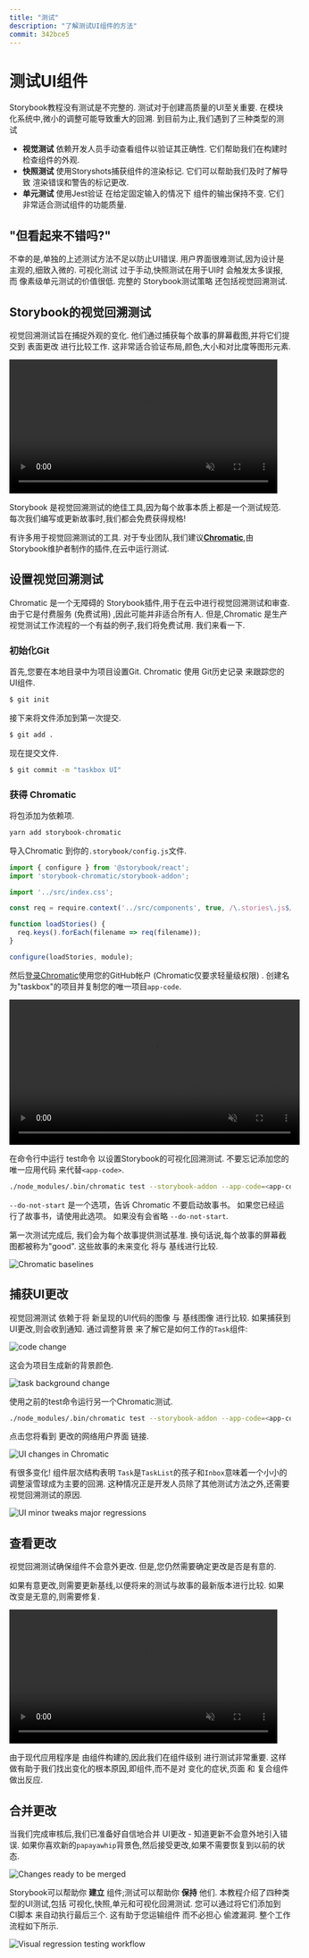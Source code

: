 ```yaml
---
title: "测试"
description: "了解测试UI组件的方法"
commit: 342bce5
---
```

# 测试UI组件

Storybook教程没有测试是不完整的. 测试对于创建高质量的UI至关重要. 在模块化系统中,微小的调整可能导致重大的回溯. 到目前为止,我们遇到了三种类型的测试

-   **视觉测试** 依赖开发人员手动查看组件以验证其正确性. 它们帮助我们在构建时检查组件的外观. 
-   **快照测试** 使用Storyshots捕获组件的渲染标记. 它们可以帮助我们及时了解导致 渲染错误和警告的标记更改. 
-   **单元测试** 使用Jest验证 在给定固定输入的情况下 组件的输出保持不变. 它们非常适合测试组件的功能质量. 

## "但看起来不错吗?"

不幸的是,单独的上述测试方法不足以防止UI错误. 用户界面很难测试,因为设计是主观的,细致入微的. 可视化测试 过于手动,快照测试在用于UI时 会触发太多误报,而 像素级单元测试的价值很低. 完整的 Storybook测试策略 还包括视觉回溯测试. 

##  Storybook的视觉回溯测试

视觉回溯测试旨在捕捉外观的变化. 他们通过捕获每个故事的屏幕截图,并将它们提交到 表面更改 进行比较工作. 这非常适合验证布局,颜色,大小和对比度等图形元素. 

<video autoPlay muted playsInline loop style="width:480px; margin: 0 auto;">
  <source
    src="/visual-regression-testing.mp4"
    type="video/mp4"
  />
</video>

 Storybook 是视觉回溯测试的绝佳工具,因为每个故事本质上都是一个测试规范. 每次我们编写或更新故事时,我们都会免费获得规格!

有许多用于视觉回溯测试的工具. 对于专业团队,我们建议[**Chromatic**](https://www.chromaticqa.com/),由 Storybook维护者制作的插件,在云中运行测试. 

## 设置视觉回溯测试

Chromatic 是一个无障碍的 Storybook插件,用于在云中进行视觉回溯测试和审查. 由于它是付费服务 (免费试用) ,因此可能并非适合所有人. 但是,Chromatic 是生产视觉测试工作流程的一个有益的例子,我们将免费试用. 我们来看一下. 

### 初始化Git

首先,您要在本地目录中为项目设置Git. Chromatic 使用 Git历史记录 来跟踪您的UI组件. 

```bash
$ git init
```

接下来将文件添加到第一次提交. 

```bash
$ git add .
```

现在提交文件. 

```bash
$ git commit -m "taskbox UI"
```

### 获得 Chromatic

将包添加为依赖项. 

```bash
yarn add storybook-chromatic
```

导入Chromatic 到你的`.storybook/config.js`文件. 

```javascript
import { configure } from '@storybook/react';
import 'storybook-chromatic/storybook-addon';

import '../src/index.css';

const req = require.context('../src/components', true, /\.stories\.js$/);

function loadStories() {
  req.keys().forEach(filename => req(filename));
}

configure(loadStories, module);
```

然后[登录Chromatic](https://www.chromaticqa.com/start)使用您的GitHub帐户 (Chromatic仅要求轻量级权限) . 创建名为"taskbox"的项目并复制您的唯一项目`app-code`. 

<video autoPlay muted playsInline loop style="width:520px; margin: 0 auto;">
  <source
    src="/chromatic-setup-learnstorybook.mp4"
    type="video/mp4"
  />
</video>

在命令行中运行 test命令 以设置Storybook的可视化回溯测试. 不要忘记添加您的 唯一应用代码 来代替`<app-code>`. 

```bash
./node_modules/.bin/chromatic test --storybook-addon --app-code=<app-code> --do-not-start
```

<div class="aside">
<code>--do-not-start</code> 是一个选项，告诉 Chromatic 不要启动故事书。 如果您已经运行了故事书，请使用此选项。 如果没有会省略 <code>--do-not-start</code>.
</div>

第一次测试完成后, 我们会为每个故事提供测试基准. 换句话说,每个故事的屏幕截图都被称为"good". 这些故事的未来变化 将与 基线进行比较. 

![Chromatic baselines](/chromatic-baselines.png)

## 捕获UI更改

视觉回溯测试 依赖于将 新呈现的UI代码的图像 与 基线图像 进行比较. 如果捕获到UI更改,则会收到通知. 通过调整背景 来了解它是如何工作的`Task`组件: 

![code change](/chromatic-change-to-task-component.png)

这会为项目生成新的背景颜色. 

![task background change](/chromatic-task-change.png)

使用之前的test命令运行另一个Chromatic测试. 

```bash
./node_modules/.bin/chromatic test --storybook-addon --app-code=<app-code> --do-not-start
```

点击您将看到 更改的网络用户界面 链接. 

![UI changes in Chromatic](/chromatic-catch-changes.png)

有很多变化! 组件层次结构表明 `Task`是`TaskList`的孩子和`Inbox`意味着一个小小的调整滚雪球成为主要的回溯. 这种情况正是开发人员除了其他测试方法之外,还需要视觉回溯测试的原因. 

![UI minor tweaks major regressions](/minor-major-regressions.gif)

## 查看更改

视觉回溯测试确保组件不会意外更改. 但是,您仍然需要确定更改是否是有意的. 

如果有意更改,则需要更新基线,以便将来的测试与故事的最新版本进行比较. 如果改变是无意的,则需要修复. 

<video autoPlay muted playsInline loop style="width:480px; margin: 0 auto;">
  <source
    src="/website-workflow-review-merge-optimized.mp4"
    type="video/mp4"
  />
</video>

由于现代应用程序是 由组件构建的,因此我们在组件级别 进行测试非常重要. 这样做有助于我们找出变化的根本原因,即组件,而不是对 变化的症状,页面 和 复合组件 做出反应. 

## 合并更改

当我们完成审核后,我们已准备好自信地合并 UI更改 - 知道更新不会意外地引入错误. 如果你喜欢新的`papayawhip`背景色,然后接受更改,如果不需要恢复到以前的状态. 

![Changes ready to be merged](/chromatic-review-finished.png)

 Storybook可以帮助你 **建立** 组件;测试可以帮助你 **保持** 他们. 本教程介绍了四种类型的UI测试,包括 可视化,快照,单元和可视化回溯测试. 您可以通过将它们添加到 CI脚本 来自动执行最后三个. 这有助于您运输组件 而不必担心 偷渡漏洞. 整个工作流程如下所示. 

![Visual regression testing workflow](/cdd-review-workflow.png)
